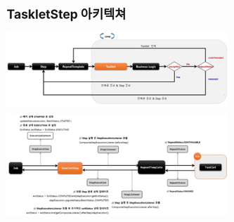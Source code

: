 # TaskletStep 아키텍쳐

![taskletstep-arc1](./imgs/taskletstep-arc.jpg)

![taskletstep-detail](./imgs/taskletstep-detail.jpg)